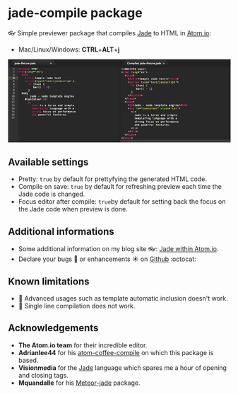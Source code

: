# jade-compile package

:eyeglasses: Simple previewer package that compiles [Jade](http://jade-lang.com/) to HTML in [Atom.io](https://atom.io):
* Mac/Linux/Windows: **CTRL**+**ALT**+**j**

![Jade previewer](https://raw.githubusercontent.com/PEM--/jade-compile/master/assets/capture.png)

## Available settings
* Pretty: `true` by default for prettyfying the generated HTML code.
* Compile on save: `true` by default for refreshing preview each time the Jade code is changed.
* Focus editor after compile: `true`by default for setting back the focus on the Jade code when preview is done.

## Additional informations
* Some additional information on my blog site :eyeglasses:: [Jade within Atom.io](http://pem-musing.blogspot.fr/2014/07/jade-within-atomio-fasten-your-html-and.html).
* Declare your bugs :bug: or enhancements :sunny: on [Github](https://github.com/PEM--/jade-compile/issues?state=open) :octocat:

## Known limitations
* :bug: Advanced usages such as template automatic inclusion doesn't work.
* :bug: Single line compilation does not work.

## Acknowledgements
* **The Atom.io team** for their incredible editor.
* **Adrianlee44** for his [atom-coffee-compile](https://github.com/adrianlee44/atom-coffee-compile) on which this package is based.
* **Visionmedia** for the [Jade](https://github.com/visionmedia/jade) language which spares me a hour of opening and closing tags.
* **Mquandalle** for his [Meteor-jade](https://github.com/mquandalle/meteor-jade/) package.
